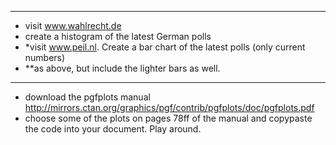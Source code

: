 ----
- visit www.wahlrecht.de
- create a histogram of the latest German polls
- *visit www.peil.nl. Create a bar chart of the latest polls (only current numbers)
- **as above, but include the lighter bars as well. 

----
- download the pgfplots manual http://mirrors.ctan.org/graphics/pgf/contrib/pgfplots/doc/pgfplots.pdf
- choose some of the plots on pages 78ff of the manual and copypaste the code into your document. Play around.
